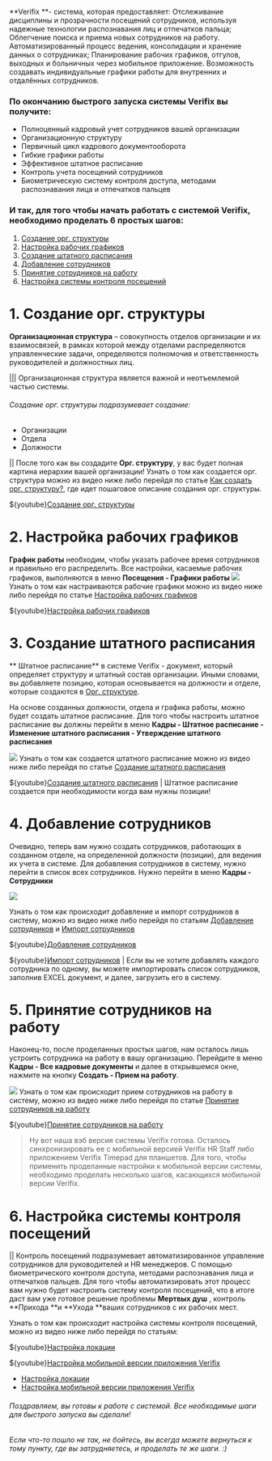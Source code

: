 **Verifix **- система, которая предоставляет: Отслеживание дисциплины и прозрачности посещений сотрудников, используя надежные технологии распознавания лиц и отпечатков пальца; Облегчение поиска и приема новых сотрудников на работу. Автоматизированный процесс ведения, консолидации и хранение данных о сотрудниках; Планирование рабочих графиков, отгулов, выходных и больничных через мобильное приложение. Возможность создавать индивидуальные графики работы для внутренних и отдалённых сотрудников.

### По окончанию быстрого запуска системы Verifix вы получите:

* Полноценный кадровый учет сотрудников вашей организации
* Организационную структуру
* Первичный цикл кадрового документооборота
* Гибкие графики работы
* Эффективное штатное расписание
* Контроль учета посещений сотрудников
* Биометрическую систему контроля доступа, методами распознавания лица и отпечатков пальцев

### И так, для того чтобы начать работать с системой Verifix, необходимо проделать 6 простых шагов:

1. [Создание орг. структуры](#1-1-sozdanie-org-struktury)
2. [Настройка рабочих графиков](#1-2-nastrojka-rabochih-grafikov)
3. [Создание штатного расписания](#1-3-sozdanie-shtatnogo-raspisaniya)
4. [Добавление сотрудников](#1-4-dobavlenie-sotrudnikov)
5. [Принятие сотрудников на работу](#1-5-prinyatie-sotrudnikov-na-rabotu)
6. [Настройка системы контроля посещений](#1-6-nastrojka-sistemy-kontrolya-poseshenij)

# 1. Создание орг. структуры

**Организационная структура** – совокупность отделов организации и их взаимосвязей, в рамках которой между отделами распределяются управленческие задачи, определяются полномочия и ответственность руководителей и должностных лиц. 

||| Организационная структура является важной и неотъемлемой частью системы. 
###### Создание орг. структуры подразумевает создание:

* Организации
* Отдела
* Должности

|| После того как вы создадите **Орг. структуру**, у вас будет полная картина иерархии вашей организации!
Узнать о том как создается орг. структура можно из видео ниже либо перейдя по статье [Как создать орг. структуру?](/ru/article/kak-sozdat-org-strukturu-131cuct/), где идет пошаговое описание создания орг. структуры.



${youtube}[Создание орг. структуры](FB4_Kp0hGCk)
# 2. Настройка рабочих графиков

**График работы** необходим, чтобы указать рабочее время сотрудников и правильно его распределить. 
Все настройки, касаемые рабочих графиков, выполняются в меню **Посещения - Графики работы**
![](https://storage.crisp.chat/users/helpdesk/website/7c9d635e0b0cd000/image_1me0pdc.png)
Узнать о том как настраиваются рабочие графики можно из видео ниже либо перейдя по статье [Настройка рабочих графиков](/ru/article/nastrojka-rabochih-grafikov-15nykm4/)

${youtube}[Настройка рабочих графиков](gRqN_uTQC4k)
# 3. Создание штатного расписания

** Штатное расписание** в системе Verifix - документ, который определяет структуру и штатный состав организации. Иными словами, вы добавляете позицию, которая основывается на должности и отделе, которые создаются в [Орг. структуре](/ru/article/kak-sozdat-org-strukturu-131cuct/).


На основе созданных должности, отдела и графика работы, можно будет создать штатное расписание.
Для того чтобы настроить штатное расписание вы должны перейти в меню **Кадры - Штатное расписание - Изменение штатного расписания - Утверждение штатного расписания**

![](https://storage.crisp.chat/users/helpdesk/website/7c9d635e0b0cd000/image_1babs7r.png)
Узнать о том как создается штатного расписание можно из видео ниже либо перейдя по статье [Создание штатного расписания](/ru/article/kak-sozdat-shtatnoe-raspisanie-1tqajjt/)


${youtube}[Создание штатного расписания](IZghfYjVCYA)
| Штатное расписание создается при необходимости когда вам нужны позиции!

# 4. Добавление сотрудников

 Очевидно, теперь вам нужно создать сотрудников, работающих в созданном отделе, на определенной должности (позиции), для ведения их учета в системе. 
Для добавления сотрудников в систему, нужно перейти в список всех сотрудников. Нужно перейти в меню **Кадры -  Сотрудники**

![](https://storage.crisp.chat/users/helpdesk/website/7c9d635e0b0cd000/image_1s6gxp1.png)

Узнать о том как происходит добавление и импорт сотрудников в систему, можно из видео ниже либо перейдя по статьям [Добавление сотрудников](/ru/article/dobavlenie-sotrudnikov-1kk8hr9/) и [Импорт сотрудников](/ru/article/import-sotrudnikov-1uc3rnk/)


${youtube}[Добавление сотрудников](3uCn5FPFvAc)

${youtube}[Импорт сотрудников](3hOCZP5HKlE)
| Если вы не хотите добавлять каждого сотрудника по одному, вы можете импортировать список сотрудников, заполнив EXCEL документ, и далее, загрузить его в систему.

# 5. Принятие сотрудников на работу

Наконец-то, после проделанных простых шагов, нам осталось лишь устроить сотрудника на работу в вашу организацию. Перейдите в меню **Кадры - Все кадровые документы** и далее в открывшемся окне, нажмите на кнопку **Создать - Прием на работу**.

![](https://storage.crisp.chat/users/helpdesk/website/7c9d635e0b0cd000/image_1hp5jpm.png)
Узнать о том как происходит прием сотрудников на работу в систему, можно из видео ниже либо перейдя по статье [Принятие сотрудников на работу](/ru/article/prinyatie-sotrudnikov-na-rabotu-2gvh3z/)


${youtube}[Принятие сотрудников на работу](u-TEIrGyusA)
> Ну вот наша вэб версия системы Verifix готова. Осталось синхронизировать ее с мобильной версией Verifix HR Staff либо приложением Verifix Timepad для планшетов. Для того, чтобы применить проделанные настройки к мобильной версии системы, необходимо проделать несколько шагов, касающихся мобильной версии Verifix.
# 6. Настройка системы контроля посещений

|| Контроль посещений подразумевает автоматизированное управление сотрудников для руководителей и HR менеджеров. 
С помощью биометрического контроля доступа, методами распознавания лица и отпечатков пальцев. Для того чтобы автоматизировать этот процесс вам нужно будет настроить систему контроля посещений, что в итоге даст вам уже готовое решение проблемы **Мертвых душ** , контроль **Прихода **и **Ухода **ваших сотрудников с их рабочих мест.

Узнать о том как происходит настройка системы контроля посещений, можно из видео ниже либо перейдя по статьям:


${youtube}[Настройка локации](SSTtYFu4U7U)

${youtube}[Настройка мобильной версии приложения Verifix](FB_98SG7Ktg)
* [Настройка локации](/ru/article/nastrojka-lokacii-joo99u/)
* [Настройка мобильной версии приложения Verifix](/ru/article/nastrojka-mobilnoj-versii-prilozheniya-verifix-1noai49/)

###### Поздравляем, вы готовы к работе с системой. Все необходимые шаги для быстрого запуска вы сделали!
###### Если что-то пошло не так, не бойтесь, вы всегда можете вернуться к тому пункту, где вы затрудняетесь, и проделать те же шаги.  :)
